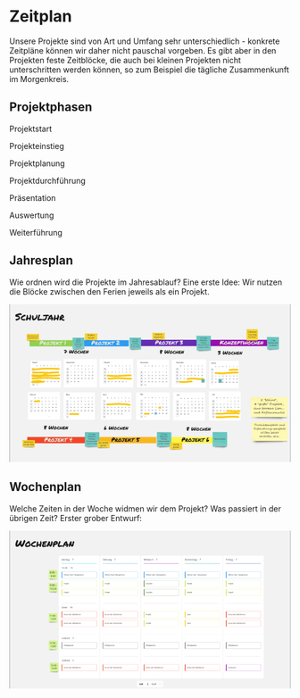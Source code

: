 # Zeitplan

Unsere Projekte sind von Art und Umfang sehr unterschiedlich - konkrete Zeitpläne können wir daher nicht pauschal vorgeben. Es gibt aber in den Projekten feste Zeitblöcke, die auch bei kleinen Projekten nicht unterschritten werden können, so zum Beispiel die tägliche Zusammenkunft im Morgenkreis.

## Projektphasen

Projektstart

Projekteinstieg

Projektplanung

Projektdurchführung

Präsentation

Auswertung

Weiterführung

## Jahresplan

Wie ordnen wird die Projekte im Jahresablauf? Eine erste Idee: Wir nutzen die Blöcke zwischen den Ferien jeweils als ein Projekt.

![](../.gitbook/assets/grafik%20%281%29.png)

## Wochenplan

Welche Zeiten in der Woche widmen wir dem Projekt? Was passiert in der übrigen Zeit? Erster grober Entwurf:

![](../.gitbook/assets/grafik%20%282%29.png)



### 





